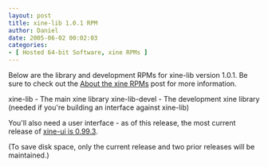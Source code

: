 ```yaml
---
layout: post
title: xine-lib 1.0.1 RPM
author: Daniel
date: 2005-06-02 00:02:03
categories:
- [ Hosted 64-bit Software, xine RPMs ]
---
```


Below are the library and development RPMs for xine-lib version 1.0.1. Be sure to check out the [About the xine RPMs][abt] post for more information.

xine-lib - The main xine library
xine-lib-devel - The development xine library (needed if you're building an interface against xine-lib)

You'll also need a user interface - as of this release, the most current release of [xine-ui is 0.99.3][ui].

(To save disk space, only the current release and two prior releases will be maintained.)


[abt]: /2005/about-the-xine-rpms.html "About the xine RPMs &bull; DJS Consulting Tech Blog"
[ui]:  /2005/xine-ui-0-99-3-rpm.html
